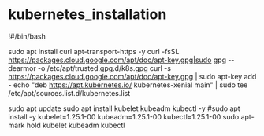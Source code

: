 # kubernetes_installation


!#/bin/bash

sudo apt install curl apt-transport-https -y
curl -fsSL  https://packages.cloud.google.com/apt/doc/apt-key.gpg|sudo gpg --dearmor -o /etc/apt/trusted.gpg.d/k8s.gpg
curl -s https://packages.cloud.google.com/apt/doc/apt-key.gpg | sudo apt-key add -
echo "deb https://apt.kubernetes.io/ kubernetes-xenial main" | sudo tee /etc/apt/sources.list.d/kubernetes.list

sudo apt update
sudo apt install kubelet kubeadm kubectl -y
#sudo apt install -y kubelet=1.25.1-00  kubeadm=1.25.1-00  kubectl=1.25.1-00 
sudo apt-mark hold kubelet kubeadm kubectl
